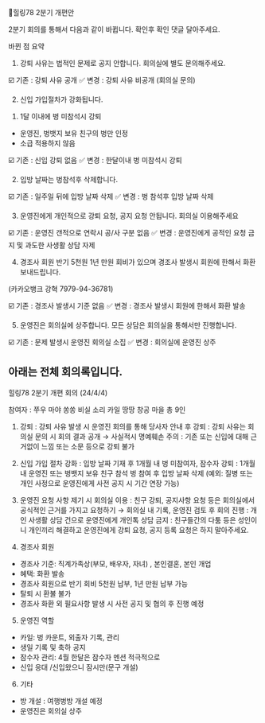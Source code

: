 🌈힐링78 2분기 개편안 

2분기 회의를 통해서 다음과 같이 바뀝니다.
확인후 확인 댓글 달아주세요. 

바뀐 점 요약 

1. 강퇴 사유는 법적인 문제로 공지 안합니다.
회의실에 별도 문의해주세요. 

☑️ 기존 : 강퇴 사유 공개
✅️ 변경 : 강퇴 사유 비공개 (회의실 문의) 

2. 신입 가입절차가 강화됩니다. 

1) 1달 이내에 벙 미참석시 강퇴
- 운영진, 벙뱃지 보유 친구의 벙만 인정
- 소급 적용하지 않음 

☑️ 기존 : 신입 강퇴 없음
✅️ 변경 : 한달이내 벙 미참석시 강퇴 

2) 입방 날짜는 벙참석후 삭제합니다. 

☑️ 기존 : 일주일 뒤에 입방 날짜 삭제
✅️ 변경 : 벙 참석후 입방 날짜 삭제 

3. 운영진에게 개인적으로 강퇴 요청, 공지 요청 안됩니다.
회의실 이용해주세요 

☑️ 기존 : 운영진 갠적으로 연락시 공/사 구분 없음
✅️ 변경 : 운영진에게 공적인 요청 금지 및 과도한 사생활 상담 자제 

4. 경조사 회원
반기 5천원 1년 만원 회비가 있으며 경조사 발생시 회원에 한해서 화환 보내드립니다. 

(카카오뱅크 강혁 7979-94-36781)

☑️ 기존 : 경조사 발생시 기준 없음
✅️ 변경 : 경조사 발생시 회원에 한해서 화환 발송 

5. 운영진은 회의실에 상주합니다.
모든 상담은 회의실을 통해서만 진행합니다. 

☑️ 기존 : 문제 발생시 운영진 회의실 소집
✅️ 변경 : 회의실에 운영진 상주 

아래는 전체 회의록입니다.
--------- 

힐링78 2분기 개편 회의 (24/4/4) 

참여자 : 쭈우 마야 쏭쏭 비실 소리 카일 땅땅 창공 마을 총 9인 

1. 강퇴
: 강퇴 사유 발생 시 운영진 회의를 통해 당사자 안내 후 강퇴
: 강퇴 사유는 회의실 문의 시 회의 결과 공개 → 사실적시 명예훼손 주의
: 기존 또는 신입에 대해 근거없이 느낌 또는 소문 등으로 강퇴 불가 

2. 신입 가입 절차 강화
: 입방 날짜 기재 후 1개월 내 벙 미참여자, 잠수자 강퇴
: 1개월 내 운영진 또는 벙뱃지 보유 친구 참석 벙 참여 후 입방 날짜 삭제
(예외: 질병 또는 개인 사정으로 운영진에게 사전 공지 시 기간 연장 가능) 

3. 운영진 요청 사항 제기 시 회의실 이용
: 친구 강퇴, 공지사항 요청 등은 회의실에서 공식적인 근거를 가지고 요청하기 → 회의실 내 기록, 운영진 검토 후 회의 진행 
: 개인 사생활 상담 건으로 운영진에게 개인톡 상담 금지
: 친구들간의 다툼 등은 성인이니 개인끼리 해결하고 운영진에게 강퇴 요청, 공지 등록 요청은 하지 말아주세요. 

4. 경조사 회원
- 경조사 기준: 직계가족상(부모, 배우자, 자녀) , 본인결혼, 본인 개업
- 혜택: 화환 발송
- 경조사 회원으로 반기 회비 5천원 납부, 1년 만원 납부 가능
- 탈퇴 시 환불 불가
- 경조사 화환 외 필요사항 발생 시 사전 공지 및 협의 후 진행 예정 

5. 운영진 역할 
- 카일: 벙 카운트, 외출자 기록, 관리
- 생일 기록 및 축하 공지
- 잠수자 관리: 4월 한달은 잠수자 멘션 적극적으로
- 신입 응대 /신입왔으니 잠시만(문구 개설) 

6. 기타 
- 방 개설 : 여행벙방 개설 예정
- 운영진은 회의실 상주
